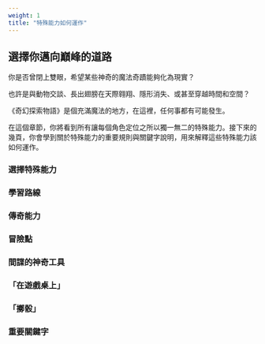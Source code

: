 ```yaml
---
weight: 1
title: "特殊能力如何運作"
---
```

## 選擇你邁向巔峰的道路
你是否曾閉上雙眼，希望某些神奇的魔法奇蹟能夠化為現實？

也許是與動物交談、長出翅膀在天際翱翔、隱形消失、或甚至穿越時間和空間？

《奇幻探索物語》是個充滿魔法的地方，在這裡，任何事都有可能發生。

在這個章節，你將看到所有讓每個角色定位之所以獨一無二的特殊能力。接下來的幾頁，你會學到關於特殊能力的重要規則與關鍵字說明，用來解釋這些特殊能力該如何運作。

### 選擇特殊能力
### 學習路線
### 傳奇能力
### 冒險點
### 間諜的神奇工具
### 「在遊戲桌上」
### 「擲骰」
### 重要關鍵字
